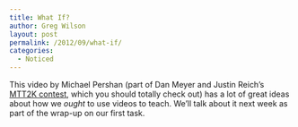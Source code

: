 ```yaml
---
title: What If?
author: Greg Wilson
layout: post
permalink: /2012/09/what-if/
categories:
  - Noticed
---
```

This video by Michael Pershan (part of Dan Meyer and Justin Reich&#8217;s [MTT2K contest][1], which you should totally check out) has a lot of great ideas about how we *ought* to use videos to teach. We&#8217;ll talk about it next week as part of the wrap-up on our first task.

 [1]: http://blog.mrmeyer.com/?p=14878